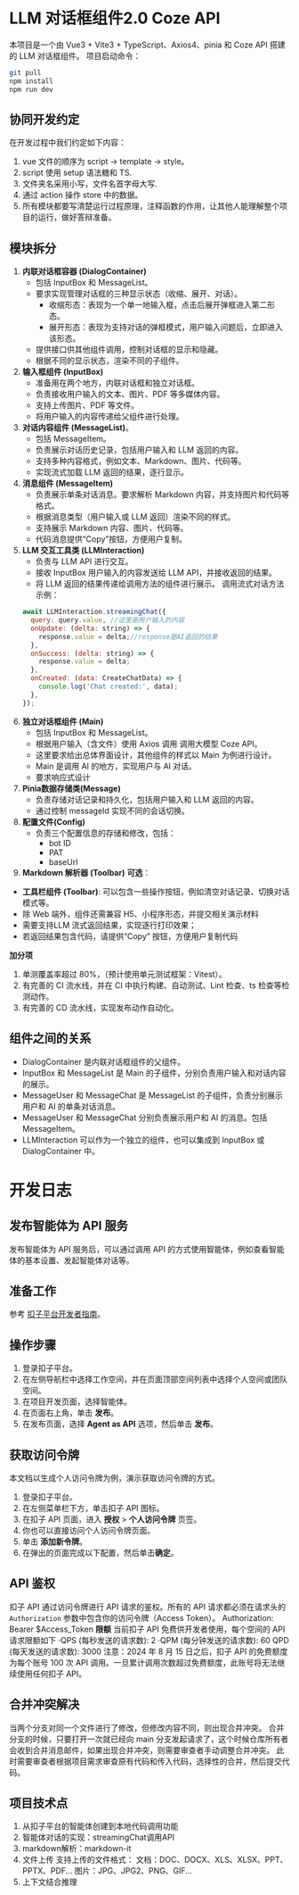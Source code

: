 # LLM 对话框组件2.0 Coze API

本项目是一个由 Vue3 + Vite3 + TypeScript、Axios4、pinia 和 Coze API 搭建的 LLM 对话框组件。
项目启动命令：

```bash
git pull
npm install
npm run dev
```

## 协同开发约定

在开发过程中我们约定如下内容：

1. vue 文件的顺序为 script -> template -> style。
2. script 使用 setup 语法糖和 TS.
3. 文件夹名采用小写，文件名首字母大写.
4. 通过 action 操作 store 中的数据。
5. 所有模块都要写清楚运行过程原理，注释函数的作用，让其他人能理解整个项目的运行，做好答辩准备。

## 模块拆分

1. **内联对话框容器 (DialogContainer)**
    * 包括 InputBox 和 MessageList。
    * 要求实现管理对话框的三种显示状态（收缩、展开、对话）。
        * 收缩形态：表现为一个单一地输入框，点击后展开弹框进入第二形态。
        * 展开形态：表现为支持对话的弹框模式，用户输入问题后，立即进入该形态。
    * 提供接口供其他组件调用，控制对话框的显示和隐藏。
    * 根据不同的显示状态，渲染不同的子组件。
2. **输入框组件 (InputBox)**
    * 准备用在两个地方，内联对话框和独立对话框。
    * 负责接收用户输入的文本、图片、PDF 等多媒体内容。
    * 支持上传图片、PDF 等文件。
    * 将用户输入的内容传递给父组件进行处理。
3. **对话内容组件 (MessageList)**。
    * 包括 MessageItem。
    * 负责展示对话历史记录，包括用户输入和 LLM 返回的内容。
    * 支持多种内容格式，例如文本、Markdown、图片、代码等。
    * 实现流式加载 LLM 返回的结果，逐行显示。
4. **消息组件 (MessageItem)**
    * 负责展示单条对话消息。要求解析 Markdown 内容，并支持图片和代码等格式。
    * 根据消息类型（用户输入或 LLM 返回）渲染不同的样式。
    * 支持展示 Markdown 内容、图片、代码等。
    * 代码消息提供“Copy”按钮，方便用户复制。
5. **LLM 交互工具类 (LLMInteraction)**
    * 负责与 LLM API 进行交互。
    * 接收 InputBox 用户输入的内容发送给 LLM API，并接收返回的结果。
    * 将 LLM 返回的结果传递给调用方法的组件进行展示。
      调用流式对话方法示例：
    ```js
    await LLMInteraction.streamingChat({
      query: query.value, //这里是用户输入的内容
      onUpdate: (delta: string) => {
        response.value = delta;//response是AI返回的结果
      },
      onSuccess: (delta: string) => {
        response.value = delta;
      },
      onCreated: (data: CreateChatData) => {
        console.log('Chat created:', data);
      },
    });
    ```
6. **独立对话框组件 (Main)**
    * 包括 InputBox 和 MessageList。
    * 根据用户输入（含文件）使用 Axios 调用 调用大模型 Coze API。
    * 这里要求给出总体界面设计，其他组件的样式以 Main 为例进行设计。
    * Main 是调用 AI 的地方，实现用户与 AI 对话。
    * 要求响应式设计
7. **Pinia数据存储类(Message)**
    * 负责存储对话记录和持久化，包括用户输入和 LLM 返回的内容。
    * 通过控制 messageId 实现不同的会话切换。
8. **配置文件(Config)**
    * 负责三个配置信息的存储和修改，包括：
        * bot ID
        * PAT
        * baseUrl
9. **Markdown 解析器 (Toolbar)**
   **可选**：

* **工具栏组件 (Toolbar)**: 可以包含一些操作按钮，例如清空对话记录、切换对话模式等。
* 除 Web 端外，组件还需兼容 H5、小程序形态，并提交相关演示材料
*	需要支持LLM 流式返回结果，实现逐行打印效果；
*	若返回结果包含代码，请提供“Copy” 按钮，方便用户复制代码

  **加分项**

1. 单测覆盖率超过 80%，（预计使用单元测试框架：Vitest）。
2. 有完善的 CI 流水线，并在 CI 中执行构建、自动测试、Lint 检查、ts 检查等检测动作。
3. 有完善的 CD 流水线，实现发布动作自动化。

## 组件之间的关系

* DialogContainer 是内联对话框组件的父组件。
* InputBox 和 MessageList 是 Main 的子组件，分别负责用户输入和对话内容的展示。
* MessageUser 和 MessageChat 是 MessageList 的子组件，负责分别展示用户和 AI 的单条对话消息。
* MessageUser 和 MessageChat 分别负责展示用户和 AI 的消息。包括 MessageItem。
* LLMInteraction 可以作为一个独立的组件，也可以集成到 InputBox 或 DialogContainer 中。

# 开发日志

## 发布智能体为 API 服务

发布智能体为 API 服务后，可以通过调用 API 的方式使用智能体，例如查看智能体的基本设置、发起智能体对话等。

## 准备工作

参考 [扣子平台开发者指南](https://www.coze.cn/open/docs/developer_guides/preparation)。

## 操作步骤

1. 登录扣子平台。
2. 在左侧导航栏中选择工作空间，并在页面顶部空间列表中选择个人空间或团队空间。
3. 在项目开发页面，选择智能体。
4. 在页面右上角，单击 **发布**。
5. 在发布页面，选择 **Agent as API** 选项，然后单击 **发布**。

## 获取访问令牌

本文档以生成个人访问令牌为例，演示获取访问令牌的方式。

1. 登录扣子平台。
2. 在左侧菜单栏下方，单击扣子 API 图标。
3. 在扣子 API 页面，进入 **授权** > **个人访问令牌** 页签。
4. 你也可以直接访问个人访问令牌页面。
5. 单击 **添加新令牌**。
6. 在弹出的页面完成以下配置，然后单击**确定**。

## API 鉴权

扣子 API 通过访问令牌进行 API 请求的鉴权。所有的 API 请求都必须在请求头的 `Authorization` 参数中包含你的访问令牌（Access
Token）。
Authorization: Bearer $Access_Token
**限额**
当前扣子 API 免费供开发者使用，每个空间的 API请求限额如下
·QPS (每秒发送的请求数): 2
·QPM (每分钟发送的请求数): 60
QPD (每天发送的请求数): 3000
注意：2024 年 8 月 15 日之后，扣子 API 的免费额度为每个账号 100 次 API 调用。一旦累计调用次数超过免费额度，此账号将无法继续使用任何扣子
API。

## 合并冲突解决

当两个分支对同一个文件进行了修改，但修改内容不同，则出现合并冲突。
合并分支的时候，只要打开一次就已经向 main 分支发起请求了，这个时候仓库所有者会收到合并消息邮件，如果出现合并冲突，则需要审查者手动调整合并冲突。
此时需要审查者根据项目需求审查原有代码和传入代码，选择性的合并，然后提交代码。

## 项目技术点
1. 从扣子平台的智能体创建到本地代码调用功能
1. 智能体对话的实现：streamingChat调用API
1. markdown解析：markdown-it
1. 文件上传
支持上传的文件格式：
文档：DOC、DOCX、XLS、XLSX、PPT、PPTX、PDF...
图片：JPG、JPG2、PNG、GIF...
1. 上下文结合推理

